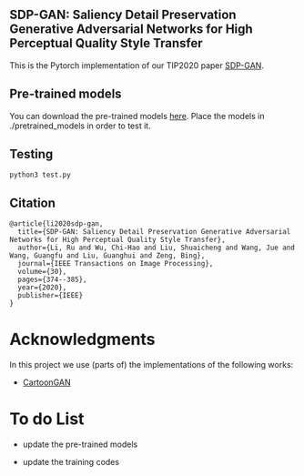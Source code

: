 ## SDP-GAN: Saliency Detail Preservation Generative Adversarial Networks for High Perceptual Quality Style Transfer

This is the Pytorch implementation of our TIP2020 paper [SDP-GAN](http://liushuaicheng.org/TIP/SDPGAN/SDPGAN-TIP.pdf).

## Pre-trained models

You can download the pre-trained models [here](https://drive.google.com/drive/folders/1agSGUuK0LuwLuxzqXADGdRa2rvD_CyWu?usp=sharing). Place the models in ./pretrained_models in order to test it.
## Testing

```
python3 test.py
```

## Citation

```
@article{li2020sdp-gan,
  title={SDP-GAN: Saliency Detail Preservation Generative Adversarial Networks for High Perceptual Quality Style Transfer},
  author={Li, Ru and Wu, Chi-Hao and Liu, Shuaicheng and Wang, Jue and Wang, Guangfu and Liu, Guanghui and Zeng, Bing},
  journal={IEEE Transactions on Image Processing},
  volume={30},
  pages={374--385},
  year={2020},
  publisher={IEEE}
}
```

# Acknowledgments

In this project we use (parts of) the implementations of the following works:

* [CartoonGAN](https://github.com/znxlwm/pytorch-CartoonGAN) 

# To do List

* update the pre-trained models

* update the training codes

